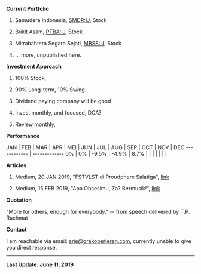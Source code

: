 **Current Portfolio**

1. Samudera Indonesia, [SMDR:IJ](https://www.bloomberg.com/quote/SMDR:IJ), Stock

2. Bukit Asam, [PTBA:IJ](https://www.bloomberg.com/quote/PTBA:IJ), Stock

3. Mitrabahtera Segara Sejati, [MBSS:IJ](https://www.bloomberg.com/quote/MBSS:IJ), Stock

4. ... more, unpublished here.

**Investment Approach**

1. 100% Stock,

2. 90% Long-term, 10% Swing

3. Dividend paying company will be good

4. Invest monthly, and focused, DCA?

5. Review monthly,

**Performance**

JAN | FEB | MAR | APR | MEI | JUN | JUL | AUG | SEP | OCT | NOV | DEC
------------ | -------------
0% | 0% | -9.5% | -4.9% | 8.7% | | | | | | |

**Articles**

1. Medium, 20 JAN 2019, "FSTVLST di Proudphere Salatiga", [link](https://medium.com/@orakoberleren/fstvlst-di-proudphere-salatiga-78256295d60c)

2. Medium, 15 FEB 2019, "Apa Obsesimu, Za? Bermusik!", [link](https://medium.com/@orakoberleren/apa-obsesimu-za-bermusik-e42c997f77f9)

**Quotation**

"More for others, enough for everybody." -- from speech delivered by T.P. Rachmat

**Contact**

I am reachable via email: [arie@orakoberleren.com](mailto:arie@orakoberleren.com), currently unable to give you direct response.

---

**Last Update: June 11, 2019**




